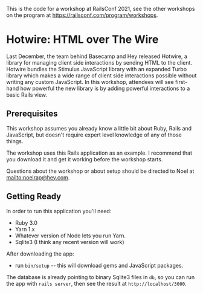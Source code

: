 This is the code for a workshop at RailsConf 2021, see the other workshops on
the program at <https://railsconf.com/program/workshops>.

# Hotwire: HTML over The Wire

Last December, the team behind Basecamp and Hey released Hotwire, a library for managing client side interactions by sending HTML to the client. Hotwire bundles the Stimulus JavaScript library with an expanded Turbo library which makes a wide range of client side interactions possible without writing any custom JavaScript. In this workshop, attendees will see first-hand how powerful the new library is by adding powerful interactions to a basic Rails view.

## Prerequisites

This workshop assumes you already know a little bit about Ruby, Rails and
JavaScript, but doesn't require expert level knowledge of any of those things.

The workshop uses this Rails application as an example. I recommend that you
download it and get it working before the workshop starts.

Questions about the workshop or about setup should be directed to Noel at
<mailto:noelrap@hey.com>.

## Getting Ready

In order to run this application you'll need:

- Ruby 3.0
- Yarn 1.x
- Whatever version of Node lets you run Yarn.
- Sqlite3 (I think any recent version will work)

After downloading the app:

- run `bin/setup` -- this will download gems and JavaScript packages.

The database is already pointing to binary Sqlite3 files in `db`, so you
can run the app with `rails server`, then see the result at
`http://localhost/3000`.
